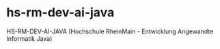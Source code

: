 hs-rm-dev-ai-java
=================

HS-RM-DEV-AI-JAVA (Hochschule RheinMain - Entwicklung Angewandte Informatik Java)
